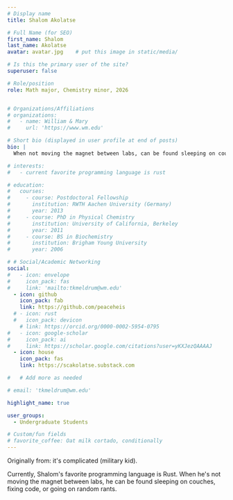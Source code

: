 ```yaml
---
# Display name
title: Shalom Akolatse

# Full Name (for SEO)
first_name: Shalom
last_name: Akolatse
avatar: avatar.jpg    # put this image in static/media/

# Is this the primary user of the site?
superuser: false

# Role/position
role: Math major, Chemistry minor, 2026


# Organizations/Affiliations
# organizations:
#   - name: William & Mary
#     url: 'https://www.wm.edu'

# Short bio (displayed in user profile at end of posts)
bio: |
  When not moving the magnet between labs, can be found sleeping on couches, fixing code, or going on random rants.

# interests:
#   - current favorite programming language is rust

# education:
#   courses:
#     - course: Postdoctoral Fellowship
#       institution: RWTH Aachen University (Germany)
#       year: 2013
#     - course: PhD in Physical Chemistry
#       institution: University of California, Berkeley
#       year: 2011
#     - course: BS in Biochemistry
#       institution: Brigham Young University
#       year: 2006

# # Social/Academic Networking
social:
#   - icon: envelope
#     icon_pack: fas
#     link: 'mailto:tkmeldrum@wm.edu'
  - icon: github
    icon_pack: fab
    link: https://github.com/peaceheis
  # - icon: rust
  #   icon_pack: devicon
    # link: https://orcid.org/0000-0002-5954-0795
#   - icon: google-scholar
#     icon_pack: ai
#     link: https://scholar.google.com/citations?user=yKXJezQAAAAJ
  - icon: house
    icon_pack: fas
    link: https://scakolatse.substack.com

#   # Add more as needed

# email: 'tkmeldrum@wm.edu'

highlight_name: true

user_groups:
  - Undergraduate Students

# Custom/fun fields
# favorite_coffee: Oat milk cortado, conditionally
---
```

Originally from: it's complicated (military kid).

Currently, Shalom's favorite programming language is Rust. When he's not moving the magnet between labs, he can be found sleeping on couches, fixing code, or going on random rants.